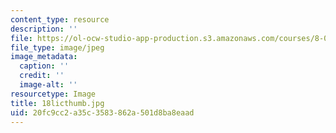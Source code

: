 ```yaml
---
content_type: resource
description: ''
file: https://ol-ocw-studio-app-production.s3.amazonaws.com/courses/8-02-physics-ii-electricity-and-magnetism-spring-2007/20fc9cc2a35c3583862a501d8ba8eaad_18licthumb.jpg
file_type: image/jpeg
image_metadata:
  caption: ''
  credit: ''
  image-alt: ''
resourcetype: Image
title: 18licthumb.jpg
uid: 20fc9cc2-a35c-3583-862a-501d8ba8eaad
---
```

